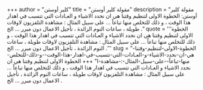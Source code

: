 +++
author = "كلير أوستن"
title = "مقولة كلير أوستن"
description = "مقولة كلير أوستن: الخطوة الاولى لتنظيم وقتنا هي ان نحدد الاشياء و العـادات التي تتسبب في اهدار هذا الوقت ، و ذلك للتخلص منها تباعاً ... على سبيل المثال : مشاهدة التلفزيون لاوقات طويلة ، ساعات النوم الزائدة ، تأجيل الاعمال دون مبرر ... الخ ."
quote = '''الخطوة الاولى لتنظيم وقتنا هي ان نحدد الاشياء و العـادات التي تتسبب في اهدار هذا الوقت ، و ذلك للتخلص منها تباعاً ... على سبيل المثال : مشاهدة التلفزيون لاوقات طويلة ، ساعات النوم الزائدة ، تأجيل الاعمال دون مبرر ... الخ .'''
slug = "الخطوة-الاولى-لتنظيم-وقتنا-هي-ان-نحدد-الاشياء-و-العـادات-التي-تتسبب-في-اهدار-هذا-الوقت--و-ذلك-للتخلص-منها-تباعاً--على-سبيل-المثال-:-مشاهدة-ا"
+++
الخطوة الاولى لتنظيم وقتنا هي ان نحدد الاشياء و العـادات التي تتسبب في اهدار هذا الوقت ، و ذلك للتخلص منها تباعاً ... على سبيل المثال : مشاهدة التلفزيون لاوقات طويلة ، ساعات النوم الزائدة ، تأجيل الاعمال دون مبرر ... الخ .
